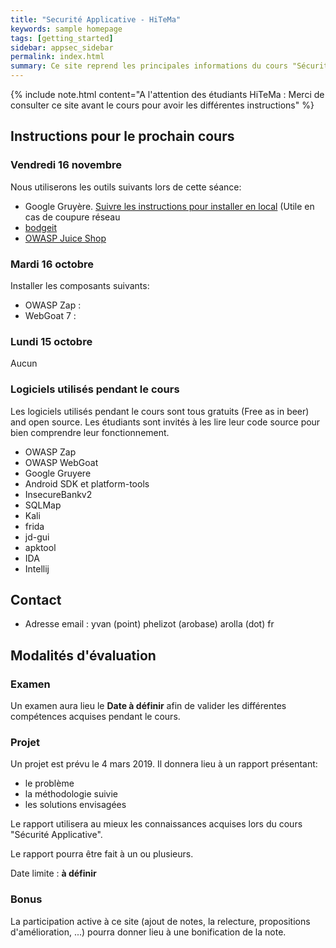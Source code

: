 ```yaml
---
title: "Securité Applicative - HiTeMa"
keywords: sample homepage
tags: [getting_started]
sidebar: appsec_sidebar
permalink: index.html
summary: Ce site reprend les principales informations du cours "Sécurité Applicative" à HiTeMa ainsi que les instructions pour les cours
---
```


{% include note.html content="A l'attention des étudiants HiTeMa : Merci de consulter ce site avant le cours pour avoir les différentes instructions" %}

## Instructions pour le prochain cours

### Vendredi 16 novembre

Nous utiliserons les outils suivants lors de cette séance:

 - Google Gruyère. [Suivre les instructions pour installer en local](https://google-gruyere.appspot.com/part1) (Utile en cas de coupure réseau
 - [bodgeit](https://github.com/psiinon/bodgeit)
 - [OWASP Juice Shop](https://www.owasp.org/index.php/OWASP_Juice_Shop_Project)

### Mardi 16 octobre

Installer les composants suivants:

 - OWASP Zap : 
 - WebGoat 7 : 

### Lundi 15 octobre

Aucun

### Logiciels utilisés pendant le cours

Les logiciels utilisés pendant le cours sont tous gratuits (Free as in beer) and open source.
Les étudiants sont invités à les lire leur code source pour bien comprendre leur fonctionnement.

 - OWASP Zap
 - OWASP WebGoat
 - Google Gruyere
 - Android SDK et platform-tools
 - InsecureBankv2
 - SQLMap
 - Kali
 - frida
 - jd-gui
 - apktool
 - IDA
 - Intellij

## Contact

 - Adresse email : yvan (point) phelizot (arobase) arolla (dot) fr

## Modalités d'évaluation

### Examen

Un examen aura lieu le **Date à définir** afin de valider les différentes compétences acquises pendant
le cours.

### Projet

Un projet est prévu le 4 mars 2019. Il donnera lieu à un rapport présentant:

 - le problème
 - la méthodologie suivie 
 - les solutions envisagées

Le rapport utilisera au mieux les connaissances acquises lors du cours "Sécurité Applicative".

Le rapport pourra être fait à un ou plusieurs.

Date limite : **à définir**

### Bonus

La participation active à ce site (ajout de notes, la relecture, propositions d'amélioration, ...)
pourra donner lieu à une bonification de la note.

